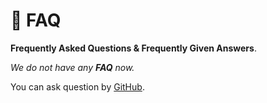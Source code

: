 # 🙋 FAQ

**Frequently Asked Questions & Frequently Given Answers**.

*We do not have any **FAQ** now.*

You can ask question by [GitHub](https://github.com/helvm/helcam/issues).
